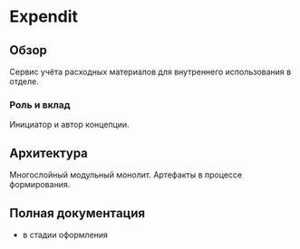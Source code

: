 # Expendit

## Обзор
Сервис учёта расходных материалов для внутреннего использования в отделе.

### Роль и вклад
Инициатор и автор концепции.

## Архитектура
Многослойный модульный монолит.
Артефакты в процессе формирования.

## Полная документация
- в стадии оформления
